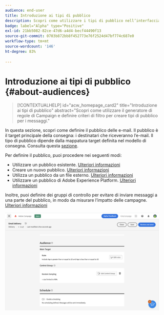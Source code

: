 ```yaml
---
audience: end-user
title: Introduzione ai tipi di pubblico
description: Scopri come utilizzare i tipi di pubblico nell’interfaccia utente di Campaign Web
badge: label="Alpha" type="Positive"
exl-id: 21bb5082-82ce-47d6-a4d4-becf44490f13
source-git-commit: 0703b872bb8f452773e76f2524d47bf774c687e0
workflow-type: tm+mt
source-wordcount: '146'
ht-degree: 83%

---
```



# Introduzione ai tipi di pubblico {#about-audiences}

>[!CONTEXTUALHELP]
>id="acw_homepage_card2"
>title="Introduzione ai tipi di pubblico"
>abstract="Scopri come utilizzare il generatore di regole di Campaign e definire criteri di filtro per creare tipi di pubblico per i messaggi."

<!--
Audience only created for the delivery, not available later-->


<!--
Three ways:
* existing audience

Campaign or AEP Audiences

* create new on the fly

query like AEP segment builder (same component with campaign data)

* import from file

show use case with a new audience creation (or import from file?)

control groups like acc: exract, random, based on attribute
-->

In questa sezione, scopri come definire il pubblico delle e-mail. Il pubblico è il target principale della consegna: i destinatari che riceveranno l’e-mail. Il tipo di pubblico dipende dalla mappatura target definita nel modello di consegna. Consulta questa [sezione](../email/create-email.md).

Per definire il pubblico, puoi procedere nei seguenti modi:

* Utilizzare un pubblico esistente. [Ulteriori informazioni](add-audience.md)
* Creare un nuovo pubblico. [Ulteriori informazioni](segment-builder.md)
* Utilizza un pubblico da un file esterno. [Ulteriori informazioni](file-audience.md)
* Utilizzare un pubblico di Adobe Experience Platform. [Ulteriori informazioni](aep-audience.md)

Inoltre, puoi definire dei gruppi di controllo per evitare di inviare messaggi a una parte del pubblico, in modo da misurare l’impatto delle campagne. [Ulteriori informazioni](control-group.md)

![](assets/about-audience.png)
